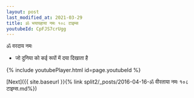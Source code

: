 ```yaml
---
layout: post
last_modified_at: 2021-03-29
title: ॐ भयापहाया नमः १०८ टाइम्स
youtubeId: CpFJS7crUgg
---
```

 
 
 ॐ वरदाय नमः  
 
 -  जो दुनिया को कई रूपों में दया दिखाता है 
 
  
 
  
 
 
 
 
 
 


{% include youtubePlayer.html id=page.youtubeId %}
 
[Next]({{ site.baseurl }}{% link  split2/_posts/2016-04-16-ॐ वीरताया नमः १०८ टाइम्स.md%})
 
